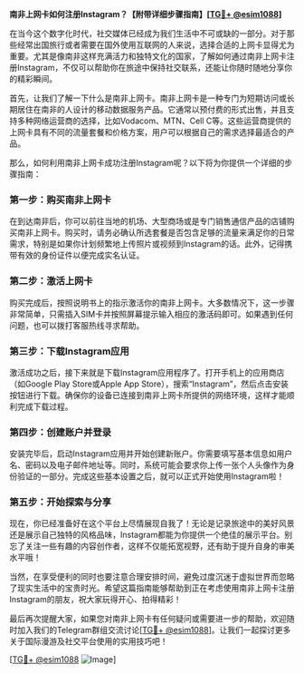 **南非上网卡如何注册Instagram？【附带详细步骤指南】[[TG💪+ @esim1088](https://t.me/s/esim1088)]**

在当今这个数字化时代，社交媒体已经成为我们生活中不可或缺的一部分。对于那些经常出国旅行或者需要在国外使用互联网的人来说，选择合适的上网卡显得尤为重要。尤其是像南非这样充满活力和独特文化的国家，了解如何通过南非上网卡注册Instagram，不仅可以帮助你在旅途中保持社交联系，还能让你随时随地分享你的精彩瞬间。

首先，让我们了解一下什么是南非上网卡。南非上网卡是一种专门为短期访问或长期居住在南非的人设计的移动数据服务产品。它通常以预付费的形式出售，并且支持多种网络运营商的选择，比如Vodacom、MTN、Cell C等。这些运营商提供的上网卡具有不同的流量套餐和价格方案，用户可以根据自己的需求选择最适合的产品。

那么，如何利用南非上网卡成功注册Instagram呢？以下将为你提供一个详细的步骤指南：

### 第一步：购买南非上网卡

在到达南非后，你可以前往当地的机场、大型商场或是专门销售通信产品的店铺购买南非上网卡。购买时，请务必确认所选套餐是否包含足够的流量来满足你的日常需求，特别是如果你计划频繁地上传照片或视频到Instagram的话。此外，记得携带有效的身份证件以便完成实名认证。

### 第二步：激活上网卡

购买完成后，按照说明书上的指示激活你的南非上网卡。大多数情况下，这一步骤非常简单，只需插入SIM卡并按照屏幕提示输入相应的激活码即可。如果遇到任何问题，也可以拨打客服热线寻求帮助。

### 第三步：下载Instagram应用

激活成功之后，接下来就是下载Instagram应用程序了。打开手机上的应用商店（如Google Play Store或Apple App Store），搜索“Instagram”，然后点击安装按钮进行下载。确保你的设备已连接到南非上网卡所提供的网络环境，这样才能顺利完成下载过程。

### 第四步：创建账户并登录

安装完毕后，启动Instagram应用并开始创建新账户。你需要填写基本信息如用户名、密码以及电子邮件地址等。同时，系统可能会要求你上传一张个人头像作为身份验证的一部分。完成这些基本设置之后，就可以正式开始使用Instagram啦！

### 第五步：开始探索与分享

现在，你已经准备好在这个平台上尽情展现自我了！无论是记录旅途中的美好风景还是展示自己独特的风格品味，Instagram都能为你提供一个绝佳的展示平台。别忘了关注一些有趣的内容创作者，这样不仅能拓宽视野，还有助于提升自身的审美水平哦！

当然，在享受便利的同时也要注意合理安排时间，避免过度沉迷于虚拟世界而忽略了现实生活中的宝贵时光。希望这篇指南能够帮助到正在考虑使用南非上网卡注册Instagram的朋友，祝大家玩得开心、拍得精彩！

最后再次提醒大家，如果您对南非上网卡有任何疑问或需要进一步的帮助，欢迎随时加入我们的Telegram群组交流讨论[[TG💪+ @esim1088](https://t.me/s/esim1088)]。让我们一起探讨更多关于国际漫游及社交平台使用的实用技巧吧！

[[TG💪+ @esim1088](https://t.me/s/esim1088) ![Image](https://i.postimg.cc/4NQfJmqS/Snipaste-2025-05-13-00-14-12.png)]